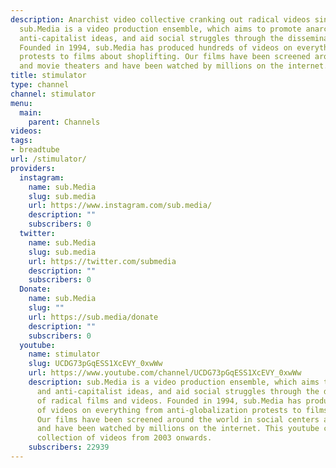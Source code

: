 ```yaml
---
description: Anarchist video collective cranking out radical videos since 1994.
  sub.Media is a video production ensemble, which aims to promote anarchist and 
  anti-capitalist ideas, and aid social struggles through the dissemination of radical films and videos. 
  Founded in 1994, sub.Media has produced hundreds of videos on everything from anti-globalization 
  protests to films about shoplifting. Our films have been screened around the world in social centers 
  and movie theaters and have been watched by millions on the internet.
title: stimulator
type: channel
channel: stimulator
menu:
  main:
    parent: Channels
videos:
tags:
- breadtube
url: /stimulator/
providers:
  instagram:
    name: sub.Media
    slug: sub.media
    url: https://www.instagram.com/sub.media/
    description: ""
    subscribers: 0
  twitter:
    name: sub.Media
    slug: sub.media
    url: https://twitter.com/submedia
    description: ""
    subscribers: 0
  Donate:
    name: sub.Media
    slug: ""
    url: https://sub.media/donate
    description: ""
    subscribers: 0
  youtube:
    name: stimulator
    slug: UCDG73pGqESS1XcEVY_0xwWw
    url: https://www.youtube.com/channel/UCDG73pGqESS1XcEVY_0xwWw
    description: sub.Media is a video production ensemble, which aims to promote anarchist
      and anti-capitalist ideas, and aid social struggles through the dissemination
      of radical films and videos. Founded in 1994, sub.Media has produced hundreds
      of videos on everything from anti-globalization protests to films about shoplifting.
      Our films have been screened around the world in social centers and movie theaters
      and have been watched by millions on the internet. This youtube channel is a
      collection of videos from 2003 onwards.
    subscribers: 22939
---
```

